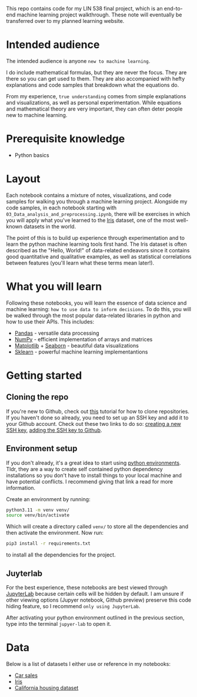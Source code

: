 This repo contains code for my LIN 538 final project, which is an end-to-end machine learning project walkthrough. These note will eventually be transferred over to my planned learning website.


# **Intended audience**

The intended audience is anyone `new to machine learning`.

I do include mathematical formulas, but they are never the focus. They are there so you can get used to them. They are also accompanied with hefty explanations and code samples that breakdown what the equations do. 

From my experience, `true understanding` comes from simple explanations and visualizations, as well as personal experimentation. While equations and mathematical theory are very important, they can often deter people new to machine learning.

# **Prerequisite knowledge**

- Python basics

# **Layout**

Each notebook contains a mixture of notes, visualizations, and code samples for walking you through a machine learning project. Alongside my code samples, in each notebook starting with `03_Data_analysis_and_preprocessing.ipynb`, there will be exercises in which you will apply what you've learned to the [Iris](https://archive.ics.uci.edu/ml/datasets/iris) dataset, one of the most well-known datasets in the world. 

The point of this is to build up experience through experimentation and to learn the python machine learning tools first hand. The Iris dataset is often described as the "Hello, World!" of data-related endeavors since it contains good quantitative and qualitative examples, as well as statistical correlations between features (you'll learn what these terms mean later!).

# **What you will learn**

Following these notebooks, you will learn the essence of data science and machine learning: `how to use data to inform decisions`. To do this, you will be walked through the most popular data-related libraries in python and how to use their APIs. This includes:
- [Pandas](https://pandas.pydata.org/about/index.html) - versatile data processing 
- [NumPy](https://numpy.org/) - efficient implementation of arrays and matrices
- [Matplotlib](https://matplotlib.org/stable/gallery/index) + [Seaborn](https://seaborn.pydata.org/) - beautiful data visualizations
- [Sklearn](https://scikit-learn.org/stable/) - powerful machine learning implementantions 

# **Getting started**

## Cloning the repo

If you're new to Github, check out [this](https://docs.github.com/en/repositories/creating-and-managing-repositories/cloning-a-repository) tutorial for how to clone repositories. If you haven't done so already, you need to set up an SSH key and add it to your Github account. Check out these two links to do so: [creating a new SSH key](https://docs.github.com/en/authentication/connecting-to-github-with-ssh/generating-a-new-ssh-key-and-adding-it-to-the-ssh-agent), [adding the SSH key to Github](https://docs.github.com/en/authentication/connecting-to-github-with-ssh/adding-a-new-ssh-key-to-your-github-account).

## Environment setup
If you don't already, it's a great idea to start using [python environments](https://www.freecodecamp.org/news/python-virtual-environments-explained-with-examples/). Tldr, they are a way to create self contained python dependency installations so you don't have to install things to your local machine and have potential conflicts. I recommend giving that link a read for more information. 

Create an environment by running:
```bash
python3.11 -m venv venv/
source venv/bin/activate
```
Which will create a directory called `venv/` to store all the dependencies and then activate the environment. Now run:
```bash
pip3 install -r requirements.txt
```
to install all the dependencies for the project.


## Juyterlab
For the best experience, these notebooks are best viewed through [JupyterLab](https://jupyter.org/install) because certain cells will be hidden by default. I am unsure if other viewing options (Jupyer notebook, Github preview) preserve this code hiding feature, so I recommend `only using JupyterLab`.

After activating your python environment outlined in the previous section, type into the terminal `jupyer-lab` to open it.

# Data

Below is a list of datasets I either use or reference in my notebooks:

- [Car sales](https://www.kaggle.com/datasets/gagandeep16/car-sales?select=Car_sales.csv)
- [Iris](https://archive.ics.uci.edu/ml/datasets/iris)
- [California housing dataset](https://www.kaggle.com/datasets/camnugent/california-housing-prices)
